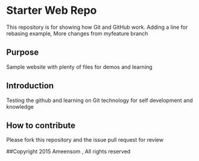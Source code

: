 # Starter Web Repo

This repository is for showing how Git and GitHub work.
Adding a line for rebasing example, More changes from myfeature branch

## Purpose

Sample website with plenty of files for demos and learning

## Introduction
Testing the github and learning on Git technology for self development and knowledge

## How to contribute
Please fork this repository and the issue pull request for review

##Copyright
2015 Ameensom , All rights reserved